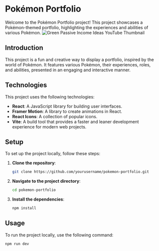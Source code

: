 # Pokémon Portfolio

Welcome to the Pokémon Portfolio project! This project showcases a Pokémon-themed portfolio, highlighting the experiences and abilities of various Pokémon.
![Green Passive Income Ideas YouTube Thumbnail](https://github.com/Raazvardhan/DareMaster/assets/139915269/1dbcbe85-1026-46c3-842d-be0601d0e8c7)


## Introduction

This project is a fun and creative way to display a portfolio, inspired by the world of Pokémon. It features various Pokémon, their experiences, roles, and abilities, presented in an engaging and interactive manner.

## Technologies

This project uses the following technologies:

- **React**: A JavaScript library for building user interfaces.
- **Framer Motion**: A library to create animations in React.
- **React Icons**: A collection of popular icons.
- **Vite**: A build tool that provides a faster and leaner development experience for modern web projects.


## Setup

To set up the project locally, follow these steps:

1. **Clone the repository**:
    ```sh
    git clone https://github.com/yourusername/pokemon-portfolio.git
    ```
2. **Navigate to the project directory**:
    ```sh
    cd pokemon-portfolio
    ```
3. **Install the dependencies**:
    ```sh
    npm install
    ```

## Usage

To run the project locally, use the following command:

```sh
npm run dev
